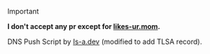 > [!IMPORTANT]
> **I don't accept any pr except for [likes-ur.mom](https://likes-ur.mom).**

DNS Push Script by [Is-a.dev](https://is-a.dev) (modified to add TLSA record).
